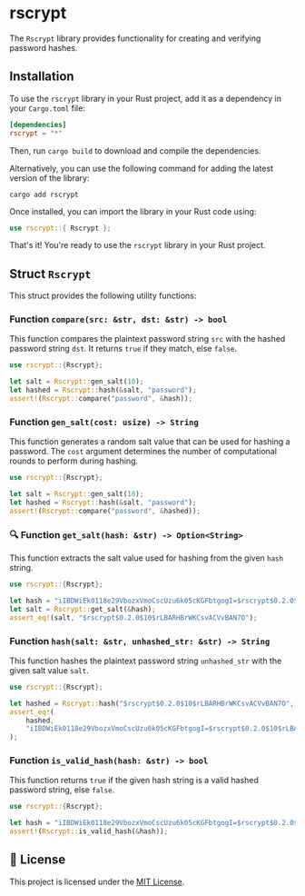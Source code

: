 # rscrypt

The `Rscrypt` library provides functionality for creating and verifying password hashes.

## Installation

To use the `rscrypt` library in your Rust project, add it as a dependency in your `Cargo.toml` file:

```toml
[dependencies]
rscrypt = "*"
```

Then, run `cargo build` to download and compile the dependencies.

Alternatively, you can use the following command for adding the latest version of the library:

```shell
cargo add rscrypt
```

Once installed, you can import the library in your Rust code using:

```rust
use rscrypt::{ Rscrypt };
```

That's it! You're ready to use the `rscrypt` library in your Rust project.

## Struct `Rscrypt`

This struct provides the following utility functions:

### Function `compare(src: &str, dst: &str) -> bool`

This function compares the plaintext password string `src` with the hashed password string `dst`. It returns `true` if they match, else `false`.

```rust
use rscrypt::{Rscrypt};

let salt = Rscrypt::gen_salt(10);
let hashed = Rscrypt::hash(&salt, "password");
assert!(Rscrypt::compare("password", &hash));
```

### Function `gen_salt(cost: usize) -> String`

This function generates a random salt value that can be used for hashing a password. The `cost` argument determines the number of computational rounds to perform during hashing.

```rust
use rscrypt::{Rscrypt};

let salt = Rscrypt::gen_salt(10);
let hashed = Rscrypt::hash(&salt, "password");
assert!(Rscrypt::compare("password", &hashed));
```

### 🔍 Function `get_salt(hash: &str) -> Option<String>`

This function extracts the salt value used for hashing from the given `hash` string.

```rust
use rscrypt::{Rscrypt};

let hash = "iIBDWiEk0118e29VbozxVmoCscUzu6k05cKGFbtgogI=$rscrypt$0.2.0$10$rLBARHBrWKCsvACVvBAN7O";
let salt = Rscrypt::get_salt(&hash);
assert_eq!(salt, "$rscrypt$0.2.0$10$rLBARHBrWKCsvACVvBAN7O");
```

### Function `hash(salt: &str, unhashed_str: &str) -> String`

This function hashes the plaintext password string `unhashed_str` with the given salt value `salt`.

```rust
use rscrypt::{Rscrypt};

let hashed = Rscrypt::hash("$rscrypt$0.2.0$10$rLBARHBrWKCsvACVvBAN7O", "password");
assert_eq!(
    hashed,
    "iIBDWiEk0118e29VbozxVmoCscUzu6k05cKGFbtgogI=$rscrypt$0.2.0$10$rLBARHBrWKCsvACVvBAN7O"
);
```

### Function `is_valid_hash(hash: &str) -> bool`

This function returns `true` if the given hash string is a valid hashed password string, else `false`.

```rust
use rscrypt::{Rscrypt};

let hash = "iIBDWiEk0118e29VbozxVmoCscUzu6k05cKGFbtgogI=$rscrypt$0.2.0$10$rLBARHBrWKCsvACVvBAN7O";
assert!(Rscrypt::is_valid_hash(&hash));
```

## 📝 License

This project is licensed under the [MIT License](LICENSE).
